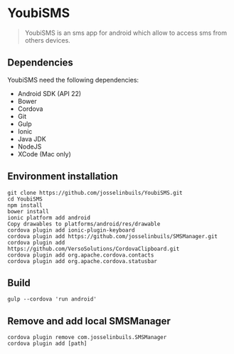 # YoubiSMS
>YoubiSMS is an sms app for android which allow to access sms from others devices.

## Dependencies
YoubiSMS need the following dependencies:
- Android SDK (API 22)
- Bower
- Cordova
- Git
- Gulp
- Ionic
- Java JDK
- NodeJS
- XCode (Mac only)

## Environment installation
```
git clone https://github.com/josselinbuils/YoubiSMS.git
cd YoubiSMS
npm install
bower install
ionic platform add android
Copy drawables to platforms/android/res/drawable
cordova plugin add ionic-plugin-keyboard
cordova plugin add https://github.com/josselinbuils/SMSManager.git
cordova plugin add https://github.com/VersoSolutions/CordovaClipboard.git
cordova plugin add org.apache.cordova.contacts
cordova plugin add org.apache.cordova.statusbar
```

## Build
```
gulp --cordova 'run android'
```

## Remove and add local SMSManager
```
cordova plugin remove com.josselinbuils.SMSManager
cordova plugin add [path]
```